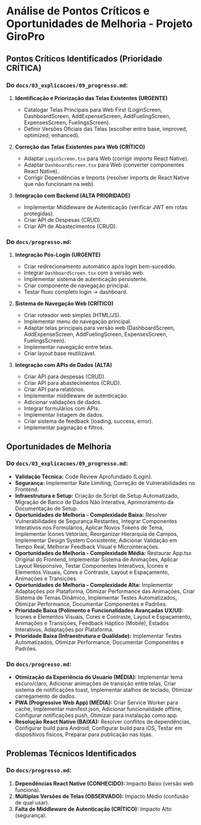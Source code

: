 
# Análise de Pontos Críticos e Oportunidades de Melhoria - Projeto GiroPro

## Pontos Críticos Identificados (Prioridade CRÍTICA)

### Do `docs/03_explicacoes/09_progresso.md`:

1.  **Identificação e Priorização das Telas Existentes (URGENTE)**
    *   Catalogar Telas Principais para Web First (LoginScreen, DashboardScreen, AddExpenseScreen, AddFuelingScreen, ExpensesScreen, FuelingsScreen).
    *   Definir Versões Oficiais das Telas (escolher entre base, improved, optimized, enhanced).

2.  **Correção das Telas Existentes para Web (CRÍTICO)**
    *   Adaptar `LoginScreen.tsx` para Web (corrigir imports React Native).
    *   Adaptar `DashboardScreen.tsx` para Web (converter componentes React Native).
    *   Corrigir Dependências e Imports (resolver imports de React Native que não funcionam na web).

3.  **Integração com Backend (ALTA PRIORIDADE)**
    *   Implementar Middleware de Autenticação (verificar JWT em rotas protegidas).
    *   Criar API de Despesas (CRUD).
    *   Criar API de Abastecimentos (CRUD).

### Do `docs/progresso.md`:

1.  **Integração Pós-Login (URGENTE)**
    *   Criar redirecionamento automático após login bem-sucedido.
    *   Integrar `DashboardScreen.tsx` com a versão web.
    *   Implementar sistema de autenticação persistente.
    *   Criar componente de navegação principal.
    *   Testar fluxo completo login → dashboard.

2.  **Sistema de Navegação Web (CRÍTICO)**
    *   Criar roteador web simples (HTML/JS).
    *   Implementar menu de navegação principal.
    *   Adaptar telas principais para versão web (DashboardScreen, AddExpenseScreen, AddFuelingScreen, ExpensesScreen, FuelingsScreen).
    *   Implementar navegação entre telas.
    *   Criar layout base reutilizável.

3.  **Integração com APIs de Dados (ALTA)**
    *   Criar API para despesas (CRUD).
    *   Criar API para abastecimentos (CRUD).
    *   Criar API para relatórios.
    *   Implementar middleware de autenticação.
    *   Adicionar validações de dados.
    *   Integrar formulários com APIs.
    *   Implementar listagem de dados.
    *   Criar sistema de feedback (loading, success, error).
    *   Implementar paginação e filtros.

## Oportunidades de Melhoria

### Do `docs/03_explicacoes/09_progresso.md`:

*   **Validação Técnica:** Code Review Aprofundado (Login).
*   **Segurança:** Implementar Rate Limiting, Correção de Vulnerabilidades no Frontend.
*   **Infraestrutura e Setup:** Criação de Script de Setup Automatizado, Migração de Banco de Dados Não Interativa, Aprimoramento da Documentação de Setup.
*   **Oportunidades de Melhoria - Complexidade Baixa:** Resolver Vulnerabilidades de Segurança Restantes, Integrar Componentes Interativos nos Formulários, Aplicar Novos Tokens de Tema, Implementar Ícones Vetoriais, Reorganizar Hierarquia de Campos, Implementar Design System Consistente, Adicionar Validação em Tempo Real, Melhorar Feedback Visual e Microinterações.
*   **Oportunidades de Melhoria - Complexidade Média:** Restaurar App.tsx Original do Frontend, Implementar Sistema de Animações, Aplicar Layout Responsivo, Testar Componentes Interativos, Ícones e Elementos Visuais, Cores e Contraste, Layout e Espaçamento, Animações e Transições.
*   **Oportunidades de Melhoria - Complexidade Alta:** Implementar Adaptações por Plataforma, Otimizar Performance das Animações, Criar Sistema de Temas Dinâmico, Implementar Testes Automatizados, Otimizar Performance, Documentar Componentes e Padrões.
*   **Prioridade Baixa (Polimento e Funcionalidades Avançadas UX/UI):** Ícones e Elementos Visuais, Cores e Contraste, Layout e Espaçamento, Animações e Transições, Feedback Háptico (Mobile), Estados Interativos, Adaptações por Plataforma.
*   **Prioridade Baixa (Infraestrutura e Qualidade):** Implementar Testes Automatizados, Otimizar Performance, Documentar Componentes e Padrões.

### Do `docs/progresso.md`:

*   **Otimização da Experiência do Usuário (MÉDIA):** Implementar tema escuro/claro, Adicionar animações de transição entre telas, Criar sistema de notificações toast, Implementar atalhos de teclado, Otimizar carregamento de dados.
*   **PWA (Progressive Web App) (MÉDIA):** Criar Service Worker para cache, Implementar manifest.json, Adicionar funcionalidade offline, Configurar notificações push, Otimizar para instalação como app.
*   **Resolução React Native (BAIXA):** Resolver conflitos de dependências, Configurar build para Android, Configurar build para iOS, Testar em dispositivos físicos, Preparar para publicação nas lojas.

## Problemas Técnicos Identificados

### Do `docs/progresso.md`:

1.  **Dependências React Native (CONHECIDO):** Impacto Baixo (versão web funciona).
2.  **Múltiplas Versões de Telas (OBSERVADO):** Impacto Médio (confusão de qual usar).
3.  **Falta de Middleware de Autenticação (CRÍTICO):** Impacto Alto (segurança).

